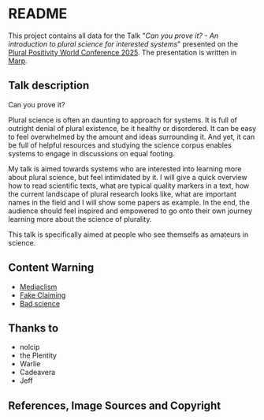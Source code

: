 # README

This project contains all data for the Talk "*Can you prove it? - An introduction to plural science for interested systems*" presented on the [Plural Positivity World Conference 2025](https://powertotheplurals.com/ppwc). The presentation is written in [Marp](https://marp.app/).

## Talk description

Can you prove it?

Plural science is often an daunting to approach for systems. It is full of outright denial of plural existence, be it healthy or disordered. It can be easy to feel overwhelmed by the amount and ideas surrounding it. And yet, it can be full of helpful resources and studying the science corpus enables systems to engage in discussions on equal footing.

My talk is aimed towards systems who are interested into learning more about plural science, but feel intimidated by it. I will give a quick overview how to read scientific texts, what are typical quality markers in a text, how the current landscape of plural research looks like, what are important names in the field and I will show some papers as example. In the end, the audience should feel inspired and empowered to go onto their own journey learning more about the science of plurality.

This talk is specifically aimed at people who see themselfs as amateurs in science.

## Content Warning

- [Mediaclism]()
- [Fake Claiming]()
- [Bad science]()

## Thanks to

- nolcip
- the Plentity
- Warlie
- Cadeavera
- Jeff

## References, Image Sources and Copyright
